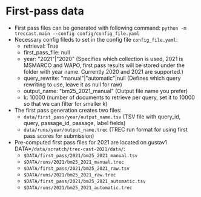 # First-pass data

- First pass files can be generated with following command: `python -m treccast.main --config config/config_file.yaml`
- Necessary config fileds to set in the config file `config_file.yaml`:
    - retrieval: True
    - first_pass_file: null
    - year: "2021"|"2020" (Specifies which collection is used, 2021 is MSMARCO and WAPO, first pass results will be stored under the folder with year name. Currently 2020 and 2021 are supported.)
    - query_rewrite: "manual"|"automatic"|null (Defines which query rewriting to use, leave it as null for raw)
    - output_name: "bm25_2021_manual" (Output file name you prefer)
    - k: 10000 (number of documents to retrieve per query, set it to 10000 so that we can filter for smaller k)
- The first pass generation creates two files:
    - `data/first_pass/year/output_name.tsv` (TSV file with query_id, query, passage_id, passage, label fields)
    - `data/runs/year/output_name.trec` (TREC run format for using first pass scores for submission)
- Pre-computed first pass files for 2021 are located on gustav1 DATA=`/data/scratch/trec-cast-2021/data/`:
    - `$DATA/first_pass/2021/bm25_2021_manual.tsv`
    - `$DATA/runs/2021/bm25_2021_manual.trec`
    - `$DATA/first_pass/2021/bm25_2021_raw.tsv`
    - `$DATA/runs/2021/bm25_2021_raw.trec`
    - `$DATA/first_pass/2021/bm25_2021_automatic.tsv`
    - `$DATA/runs/2021/bm25_2021_automatic.trec`
